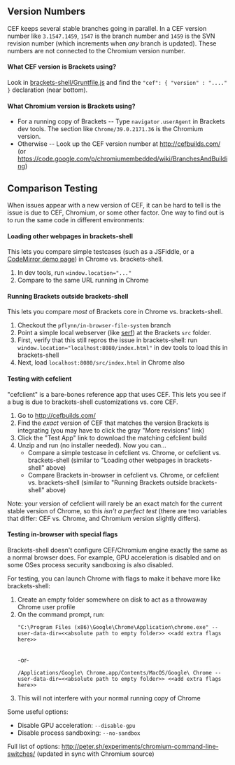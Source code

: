 ## Version Numbers

CEF keeps several stable branches going in parallel. In a CEF version number like `3.1547.1459`, `1547` is the branch number and `1459` is the SVN revision number (which increments when _any_ branch is updated). These numbers are not connected to the Chromium version number.

#### What CEF version is Brackets using?
Look in [brackets-shell/Gruntfile.js](https://github.com/adobe/brackets-shell/blob/master/Gruntfile.js#L221-L224) and find the `"cef": { "version" : "...." }` declaration (near bottom).

#### What Chromium version is Brackets using?
* For a running copy of Brackets -- Type `navigator.userAgent` in Brackets dev tools. The section like `Chrome/39.0.2171.36` is the Chromium version.
* Otherwise -- Look up the CEF version number at http://cefbuilds.com/ (or https://code.google.com/p/chromiumembedded/wiki/BranchesAndBuilding)


## Comparison Testing

When issues appear with a new version of CEF, it can be hard to tell is the issue is due to CEF, Chromium, or some other factor. One way to find out is to run the same code in different environments:

#### Loading other webpages in brackets-shell

This lets you compare simple testcases (such as a JSFiddle, or a [CodeMirror demo page](codemirror.net/mode/javascript/)) in Chrome vs. brackets-shell.

1. In dev tools, run `window.location="..."`
2. Compare to the same URL running in Chrome

#### Running Brackets outside brackets-shell

This lets you compare _most_ of Brackets core in Chrome vs. brackets-shell.

1. Checkout the `pflynn/in-browser-file-system` branch
2. Point a simple local webserver (like [serf](https://www.npmjs.com/package/serf)) at the Brackets `src` folder.
3. First, verify that this still repros the issue in brackets-shell: run `window.location="localhost:8080/index.html"` in dev tools to load this in brackets-shell
4. Next, load `localhost:8080/src/index.html` in Chrome also

#### Testing with cefclient

"cefclient" is a bare-bones reference app that uses CEF. This lets you see if a bug is due to brackets-shell customizations vs. core CEF.

1. Go to http://cefbuilds.com/
2. Find the _exact_ version of CEF that matches the version Brackets is integrating (you may have to click the gray "More revisions" link)
3. Click the "Test App" link to download the matching cefclient build
4. Unzip and run (no installer needed). Now you can...
    * Compare a simple testcase in cefclient vs. Chrome, or cefclient vs. brackets-shell (similar to "Loading other webpages in brackets-shell" above)
    * Compare Brackets in-browser in cefclient vs. Chrome, or cefclient vs. brackets-shell (similar to "Running Brackets outside brackets-shell" above)

Note: your version of cefclient will rarely be an exact match for the current stable version of Chrome, so this _isn't a perfect test_ (there are two variables that differ: CEF vs. Chrome, and Chromium version slightly differs).

#### Testing in-browser with special flags

Brackets-shell doesn't configure CEF/Chromium engine exactly the same as a normal browser does. For example, GPU acceleration is disabled and on some OSes process security sandboxing is also disabled.

For testing, you can launch Chrome with flags to make it behave more like brackets-shell:

1. Create an empty folder somewhere on disk to act as a throwaway Chrome user profile
2. On the command prompt, run: <br>
    ```
    "C:\Program Files (x86)\Google\Chrome\Application\chrome.exe" --user-data-dir=<<absolute path to empty folder>> <<add extra flags here>>
    ```
    <br> -or- <br>
    ```
    /Applications/Google\ Chrome.app/Contents/MacOS/Google\ Chrome --user-data-dir=<<absolute path to empty folder>> <<add extra flags here>>
    ```
3. This will not interfere with your normal running copy of Chrome

Some useful options:

* Disable GPU acceleration: `--disable-gpu`
* Disable process sandboxing: `--no-sandbox`

Full list of options: http://peter.sh/experiments/chromium-command-line-switches/ (updated in sync with Chromium source)